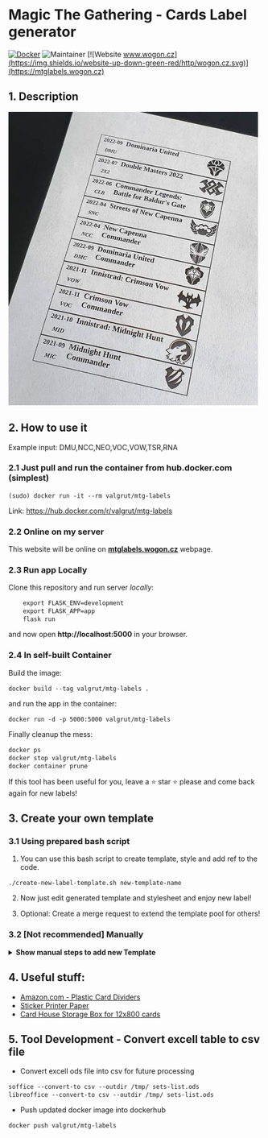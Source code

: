 # Magic The Gathering - Cards Label generator

<!-- [![Docker](https://img.shields.io/badge/docker-%230db7ed.svg?style=for-the-badge&logo=docker&logoColor=white)](https://hub.docker.com/r/valgrut/mtg-labels) -->

[![Docker](https://img.shields.io/badge/Docker%20Hub-valgrut/mtglabels-blue.svg?logo=docker)](https://hub.docker.com/r/valgrut/mtg-labels) ![Maintainer](https://img.shields.io/badge/maintainer-Valgrut-blue) [![Website www.wogon.cz](https://img.shields.io/website-up-down-green-red/http/wogon.cz.svg)](https://mtglabels.wogon.cz)

## 1. Description

![](additional-data/printed-labels2.jpg)

## 2. How to use it

Example input: DMU,NCC,NEO,VOC,VOW,TSR,RNA

### 2.1 Just pull and run the container from hub.docker.com (simplest)
```
(sudo) docker run -it --rm valgrut/mtg-labels
```

Link: https://hub.docker.com/r/valgrut/mtg-labels

### 2.2 Online on my server
This website will be online on [**mtglabels.wogon.cz**](https://mtglabels.wogon.cz) webpage.

### 2.3 Run app Locally
Clone this repository and run server *locally*:
```
    export FLASK_ENV=development
    export FLASK_APP=app
    flask run
```

and now open **http://localhost:5000** in your browser.

### 2.4 In self-built Container
Build the image:
```
docker build --tag valgrut/mtg-labels .
```

and run the app in the container:
```
docker run -d -p 5000:5000 valgrut/mtg-labels
```

Finally cleanup the mess:
```
docker ps
docker stop valgrut/mtg-labels
docker container prune
```


If this tool has been useful for you, leave a ⭐ star ⭐ please and come back again for new labels!


## 3. Create your own template
### 3.1 Using prepared bash script

1. You can use this bash script to create template, style and add ref to the code.
```
./create-new-label-template.sh new-template-name
```

2. Now just edit generated template and stylesheet and enjoy new label!

3. Optional: Create a merge request to extend the template pool for others!


### 3.2 [Not recommended] Manually
<details><summary><b>Show manual steps to add new Template</b></summary>
<p>
<pre>
Important note 1: Keep an eye on the naming of the files and of the added lines in the code!
- 'label\_type' in app.py must match the html form '\<option value='
- 'label\_type\_name' in app.py must match template and stylesheet file names

1. Copy and modify your copy of the template file in templates/
```bash
cp templates/small-labels-default-template.html templates/NEW-LABEL-OPTION-STYLE-NAME-template.html
vim templates/NEW-LABEL-OPTION-STYLE-NAME-template.html
```

2. Copy and modify your copy of the stylesheet file in static/
```bash
cp static/small-labels-default.css static/NEW-LABEL-OPTION-STYLE-NAME.css
vim static/NEW-LABEL-OPTION-STYLE-NAME.css
```

3. Add option into the html form in the 'index.html' file
```html
<option value="NEW_LABEL_OPTION_STYLE">New label style name</option>
```

4. Add 'elif' lines into the 'app.py'
```python
elif label_type == "NEW_LABEL_OPTION_STYLE_NAME":
    label_type_name = "NEW-LABEL-OPTION-STYLE-NAME"
```

Which is passed into the files path later in the code.
```
    html_label_template = label_type_name+"-template.html"
    css_label_style = "static/"+label_type_name+".css
```
</pre>
</p>
</details>


## 4. Useful stuff:
- [Amazon.com - Plastic Card Dividers](https://www.amazon.com/Plastic-Dividers-Baseball-Trading-Divider/dp/B09H2XSCFT/ref=sr_1_11?crid=3PQKODNJAT4SL&keywords=BCW%2BTall%2BTrading%2BCard%2BDividers%2B-%2B50%2Bct&qid=1663061447&sprefix=bcw%2Btall%2Btrading%2Bcard%2Bdividers%2B-%2B50%2Bct%2B%2Caps%2C290&sr=8-11&th=1)
- [Sticker Printer Paper](https://www.amazon.com/dp/B06XZS3L5F/)
- [Card House Storage Box for 12x800 cards](https://www.amazon.com/Card-House-Storage-Box-800-Count/dp/B01M3YVUDR/ref=sr_1_14?crid=3PQKODNJAT4SL&keywords=BCW+Tall+Trading+Card+Dividers+-+50+ct&qid=1663061447&sprefix=bcw+tall+trading+card+dividers+-+50+ct+%2Caps%2C290&sr=8-14)


## 5. Tool Development - Convert excell table to csv file
- Convert excell ods file into csv for future processing
```
soffice --convert-to csv --outdir /tmp/ sets-list.ods
libreoffice --convert-to csv --outdir /tmp/ sets-list.ods
```

- Push updated docker image into dockerhub
```
docker push valgrut/mtg-labels
```

